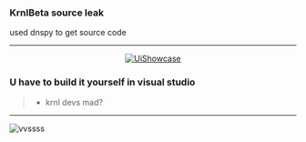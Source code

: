 ### KrnlBeta source leak
used dnspy to get source code

***
  <p align="center">
    <a href="">
        <img title="uwu" alt="UiShowcase" src="https://prnt.sc/ZUVuPbhK_TZF"/>
    </a>
</p>


### U have to build it yourself in visual studio
> - krnl devs mad?
***


![vvssss](https://thumbs.dreamstime.com/z/mad-emoticon-design-angry-123108689.jpg)
